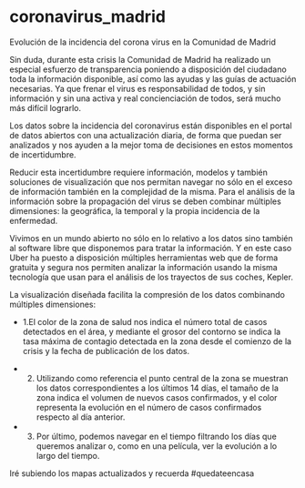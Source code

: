 # coronavirus_madrid
Evolución de la incidencia del corona virus en la Comunidad de Madrid

Sin duda, durante esta crisis la Comunidad de Madrid ha realizado un especial esfuerzo de transparencia poniendo a disposición del ciudadano toda la información disponible, así como las ayudas y las guías de actuación necesarias. Ya que frenar el virus es responsabilidad de todos, y sin información y sin una activa y real concienciación de todos, será mucho más difícil lograrlo.

Los datos sobre la incidencia del coronavirus están disponibles en el portal de datos abiertos con una actualización diaria, de forma que puedan ser analizados y nos ayuden a la mejor toma de decisiones en estos momentos de incertidumbre.

Reducir esta incertidumbre requiere información, modelos y también soluciones de visualización que nos permitan navegar no sólo en el exceso de información también en la complejidad de la misma. Para el análisis de la información sobre la propagación del virus se deben combinar múltiples dimensiones: la geográfica, la temporal y la propia incidencia de la enfermedad.

Vivimos en un mundo abierto no sólo en lo relativo a los datos sino también al software libre que disponemos para tratar la información. Y en este caso Uber ha puesto a disposición múltiples herramientas web que de forma gratuita y segura nos permiten analizar la información usando la misma tecnología que usan para el análisis de los trayectos de sus coches, Kepler.

La visualización diseñada facilita la compresión de los datos combinando múltiples dimensiones:


- 1.El color de la zona de salud nos indica el número total de casos detectados en el área, y mediante el grosor del contorno se indica la tasa máxima de contagio detectada en la zona desde el comienzo de la crisis y la fecha de publicación de los datos.

- 2. Utilizando como referencia el punto central de la zona se muestran los datos correspondientes a los últimos 14 días, el tamaño de la zona indica el volumen de nuevos casos confirmados, y el color representa la evolución en el número de casos confirmados respecto al día anterior.

- 3. Por último, podemos navegar en el tiempo filtrando los días que queremos analizar o, como en una película, ver la evolución a lo largo del tiempo.

Iré subiendo los mapas actualizados y recuerda #quedateencasa
